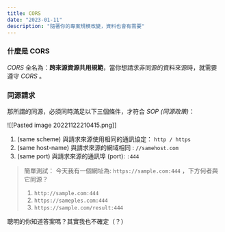 ```yaml
---
title: CORS
date: "2023-01-11"
description: "隨著你的專案規模改變，資料也會有需要"
---
```


### 什麼是 CORS

_CORS_ 全名為：**跨來源資源共用規範**，當你想請求非同源的資料來源時，就需要遵守 _CORS_ 。

### 同源請求

那所謂的同源，必須同時滿足以下三個條件，才符合 _SOP (同源政策)_：

![[Pasted image 20221122210415.png]]

1. (same scheme) 與請求來源使用相同的通訊協定： `http / https`
2. (same host-name) 與請求來源的網域相同 : `//samehost.com`
3. (same port) 與請求來源的通訊埠 (port): `:444`

> 簡單測試： 今天我有一個網址為: `https://sample.com:444` ，下方何者與它同源？
>
> 1. `http://sample.com:444`
> 2. `https://sameples.com:444`
> 3. `https://sample.com/result:444`

聰明的你知道答案嗎？其實我也不確定（？）
